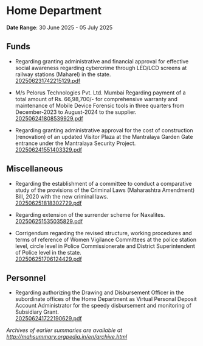 # Home Department

**Date Range**: 30 June 2025 - 05 July 2025


## Funds
- Regarding granting administrative and financial approval for effective social awareness regarding cybercrime through LED/LCD screens at railway stations (Maharel) in the state.\
  [202506231742215129.pdf](https://gr.maharashtra.gov.in/Site/Upload/Government%20Resolutions/English/202506231742215129.pdf)

- M/s Pelorus Technologies Pvt. Ltd. Mumbai Regarding payment of a total amount of Rs. 66,98,700/- for comprehensive warranty and maintenance of Mobile Device Forensic tools in three quarters from December-2023 to August-2024 to the supplier.\
  [202506241808539929.pdf](https://gr.maharashtra.gov.in/Site/Upload/Government%20Resolutions/English/202506241808539929.pdf)

- Regarding granting administrative approval for the cost of construction (renovation) of an updated Visitor Plaza at the Mantralaya Garden Gate entrance under the Mantralaya Security Project.\
  [202506241551403329.pdf](https://gr.maharashtra.gov.in/Site/Upload/Government%20Resolutions/English/202506241551403329.pdf)

## Miscellaneous
- Regarding the establishment of a committee to conduct a comparative study of the provisions of the Criminal Laws (Maharashtra Amendment) Bill, 2020 with the new criminal laws.\
  [202506251818302729.pdf](https://gr.maharashtra.gov.in/Site/Upload/Government%20Resolutions/English/202506251818302729.pdf)

- Regarding extension of the surrender scheme for Naxalites.\
  [202506251535035829.pdf](https://gr.maharashtra.gov.in/Site/Upload/Government%20Resolutions/English/202506251535035829.pdf)

- Corrigendum regarding the revised structure, working procedures and terms of reference of Women Vigilance Committees at the police station level, circle level in Police Commissionerate and District Superintendent of Police level in the state.\
  [202506251706124429.pdf](https://gr.maharashtra.gov.in/Site/Upload/Government%20Resolutions/English/202506251706124429.pdf)

## Personnel
- Regarding authorizing the Drawing and Disbursement Officer in the subordinate offices of the Home Department as Virtual Personal Deposit Account Administrator for the speedy disbursement and monitoring of Subsidiary Grant.\
  [202506241722190629.pdf](https://gr.maharashtra.gov.in/Site/Upload/Government%20Resolutions/English/202506241722190629.pdf)


*Archives of earlier summaries are available at http://mahsummary.orgpedia.in/en/archive.html*
